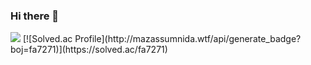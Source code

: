 ### Hi there 👋

<img src="https://github-readme-stats.vercel.app/api?username=fa7271&show_icons=true">
[![Solved.ac Profile](http://mazassumnida.wtf/api/generate_badge?boj=fa7271)](https://solved.ac/fa7271)<br/>
<!--
**fa7271/fa7271** is a ✨ _special_ ✨ repository because its `README.md` (this file) appears on your GitHub profile.


Here are some ideas to get you started:

- 🔭 I’m currently working on ...
- 🌱 I’m currently learning ...
- 👯 I’m looking to collaborate on ...
- 🤔 I’m looking for help with ...
- 💬 Ask me about ...
- 📫 How to reach me: ...
- 😄 Pronouns: ...
- ⚡ Fun fact: ...
-->
